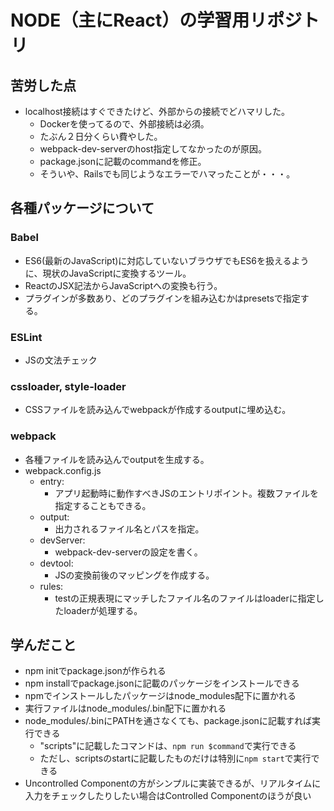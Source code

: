 # NODE（主にReact）の学習用リポジトリ

## 苦労した点
- localhost接続はすぐできたけど、外部からの接続でどハマリした。
  - Dockerを使ってるので、外部接続は必須。
  - たぶん２日分くらい費やした。
  - webpack-dev-serverのhost指定してなかったのが原因。
  - package.jsonに記載のcommandを修正。
  - そういや、Railsでも同じようなエラーでハマったことが・・・。

## 各種パッケージについて

### Babel
- ES6(最新のJavaScript)に対応していないブラウザでもES6を扱えるように、現状のJavaScriptに変換するツール。
- ReactのJSX記法からJavaScriptへの変換も行う。
- プラグインが多数あり、どのプラグインを組み込むかはpresetsで指定する。

### ESLint
- JSの文法チェック

### cssloader, style-loader
- CSSファイルを読み込んでwebpackが作成するoutputに埋め込む。

### webpack
- 各種ファイルを読み込んでoutputを生成する。
- webpack.config.js
  - entry:
    - アプリ起動時に動作すべきJSのエントリポイント。複数ファイルを指定することもできる。
  - output:
    - 出力されるファイル名とパスを指定。
  - devServer:
    - webpack-dev-serverの設定を書く。
  - devtool:
    - JSの変換前後のマッピングを作成する。
  - rules:
    - testの正規表現にマッチしたファイル名のファイルはloaderに指定したloaderが処理する。


## 学んだこと
- npm initでpackage.jsonが作られる
- npm installでpackage.jsonに記載のパッケージをインストールできる
- npmでインストールしたパッケージはnode_modules配下に置かれる
- 実行ファイルはnode_modules/.bin配下に置かれる
- node_modules/.binにPATHを通さなくても、package.jsonに記載すれば実行できる
  - "scripts"に記載したコマンドは、`npm run $command`で実行できる
  - ただし、scriptsのstartに記載したものだけは特別に`npm start`で実行できる
- Uncontrolled Componentの方がシンプルに実装できるが、リアルタイムに入力をチェックしたりしたい場合はControlled Componentのほうが良い
